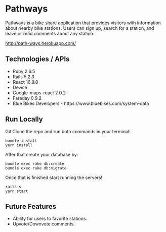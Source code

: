 # Pathways
Pathways is a bike share application that provides visitors with information about nearby bike stations. Users can sign up, search for a station, and leave or read comments about any station. 

http://path-ways.herokuapp.com/

## Technologies / APIs

<ul>
  <li>
    Ruby 2.6.5
  </li>
  <li>
    Rails 5.2.3
  </li>
  <li>
    React 16.8.0
  </li>
  <li>
    Devise
  </li>
   <li>
    Google-maps-react 2.0.2
  </li>
  <li>
    Faraday 0.9.2
  </li>
  <li>
    Blue Bikes Developers - https://www.bluebikes.com/system-data
  </li>
    
</ul>

## Run Locally

Git Clone the repo and run both commands in your terminal: 

```
bundle install
yarn install
```

After that create your database by: 

```
bundle exec rake db:create
bundle exec rake db:migrate
```

Once that is finished start running the servers!

```
rails s
yarn start
```

## Future Features

<ul>
  <li>
    Ability for users to favorite stations.
  </li>
  <li>
    Upvote/Downvote comments.
  </li>
</ul>

